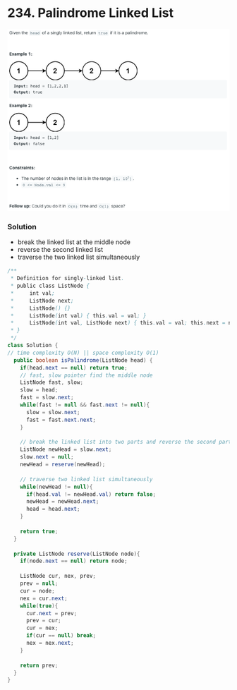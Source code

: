# 234. Palindrome Linked List

![234%20Palindrome%20Linked%20List%20de305d4aa5fe49969e09c5ff0182a475/Untitled.png](234%20Palindrome%20Linked%20List%20de305d4aa5fe49969e09c5ff0182a475/Untitled.png)

### Solution

- break the linked list at the middle node
- reverse the second linked list
- traverse the two linked list simultaneously

```java
/**
 * Definition for singly-linked list.
 * public class ListNode {
 *     int val;
 *     ListNode next;
 *     ListNode() {}
 *     ListNode(int val) { this.val = val; }
 *     ListNode(int val, ListNode next) { this.val = val; this.next = next; }
 * }
 */
class Solution {
// time complexity O(N) || space complexity O(1)
  public boolean isPalindrome(ListNode head) {
    if(head.next == null) return true;
    // fast, slow pointer find the middle node
    ListNode fast, slow;
    slow = head;
    fast = slow.next;
    while(fast != null && fast.next != null){
      slow = slow.next;
      fast = fast.next.next;
    }

    // break the linked list into two parts and reverse the second part
    ListNode newHead = slow.next;
    slow.next = null;
    newHead = reserve(newHead);

    // traverse two linked list simultaneously
    while(newHead != null){
      if(head.val != newHead.val) return false;
      newHead = newHead.next;
      head = head.next;
    }

    return true;
  }

  private ListNode reserve(ListNode node){
    if(node.next == null) return node;

    ListNode cur, nex, prev;
    prev = null;
    cur = node;
    nex = cur.next;
    while(true){
      cur.next = prev;
      prev = cur;
      cur = nex;
      if(cur == null) break;
      nex = nex.next;
    }

    return prev;
  }
}
```